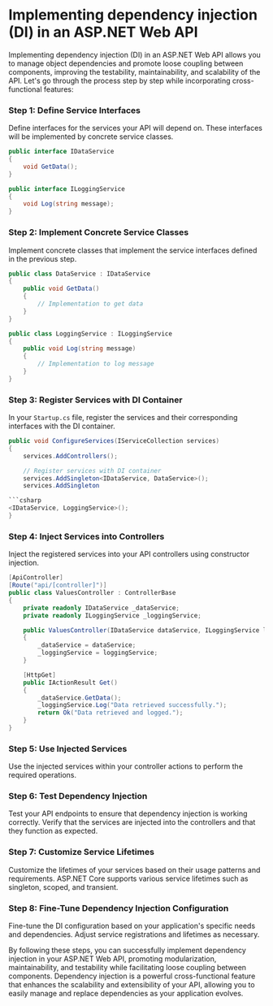 
# Implementing dependency injection (DI) in an ASP.NET Web API

Implementing dependency injection (DI) in an ASP.NET Web API allows you to manage object dependencies and promote loose coupling between components, improving the testability, maintainability, and scalability of the API. Let's go through the process step by step while incorporating cross-functional features:

### Step 1: Define Service Interfaces

Define interfaces for the services your API will depend on. These interfaces will be implemented by concrete service classes.

```csharp
public interface IDataService
{
    void GetData();
}

public interface ILoggingService
{
    void Log(string message);
}
```

### Step 2: Implement Concrete Service Classes

Implement concrete classes that implement the service interfaces defined in the previous step.

```csharp
public class DataService : IDataService
{
    public void GetData()
    {
        // Implementation to get data
    }
}

public class LoggingService : ILoggingService
{
    public void Log(string message)
    {
        // Implementation to log message
    }
}
```

### Step 3: Register Services with DI Container

In your `Startup.cs` file, register the services and their corresponding interfaces with the DI container.

```csharp
public void ConfigureServices(IServiceCollection services)
{
    services.AddControllers();

    // Register services with DI container
    services.AddSingleton<IDataService, DataService>();
    services.AddSingleton

```csharp
<IDataService, LoggingService>();
}
```

### Step 4: Inject Services into Controllers

Inject the registered services into your API controllers using constructor injection.

```csharp
[ApiController]
[Route("api/[controller]")]
public class ValuesController : ControllerBase
{
    private readonly IDataService _dataService;
    private readonly ILoggingService _loggingService;

    public ValuesController(IDataService dataService, ILoggingService loggingService)
    {
        _dataService = dataService;
        _loggingService = loggingService;
    }

    [HttpGet]
    public IActionResult Get()
    {
        _dataService.GetData();
        _loggingService.Log("Data retrieved successfully.");
        return Ok("Data retrieved and logged.");
    }
}
```

### Step 5: Use Injected Services

Use the injected services within your controller actions to perform the required operations.

### Step 6: Test Dependency Injection

Test your API endpoints to ensure that dependency injection is working correctly. Verify that the services are injected into the controllers and that they function as expected.

### Step 7: Customize Service Lifetimes

Customize the lifetimes of your services based on their usage patterns and requirements. ASP.NET Core supports various service lifetimes such as singleton, scoped, and transient.

### Step 8: Fine-Tune Dependency Injection Configuration

Fine-tune the DI configuration based on your application's specific needs and dependencies. Adjust service registrations and lifetimes as necessary.

By following these steps, you can successfully implement dependency injection in your ASP.NET Web API, promoting modularization, maintainability, and testability while facilitating loose coupling between components. Dependency injection is a powerful cross-functional feature that enhances the scalability and extensibility of your API, allowing you to easily manage and replace dependencies as your application evolves.